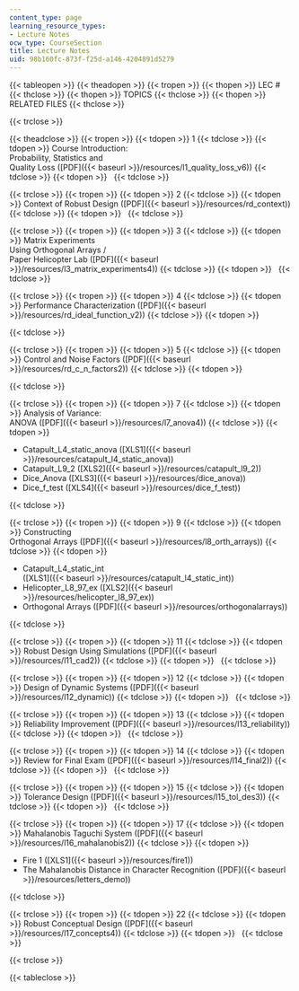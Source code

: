 ```yaml
---
content_type: page
learning_resource_types:
- Lecture Notes
ocw_type: CourseSection
title: Lecture Notes
uid: 98b160fc-873f-f25d-a146-4204891d5279
---
```


{{< tableopen >}}
{{< theadopen >}}
{{< tropen >}}
{{< thopen >}}
LEC #
{{< thclose >}}
{{< thopen >}}
TOPICS
{{< thclose >}}
{{< thopen >}}
RELATED FILES
{{< thclose >}}

{{< trclose >}}

{{< theadclose >}}
{{< tropen >}}
{{< tdopen >}}
1
{{< tdclose >}}
{{< tdopen >}}
Course Introduction:  
Probability, Statistics and  
Quality Loss ([PDF]({{< baseurl >}}/resources/l1_quality_loss_v6))
{{< tdclose >}}
{{< tdopen >}}
 
{{< tdclose >}}

{{< trclose >}}
{{< tropen >}}
{{< tdopen >}}
2
{{< tdclose >}}
{{< tdopen >}}
Context of Robust Design ([PDF]({{< baseurl >}}/resources/rd_context))
{{< tdclose >}}
{{< tdopen >}}
 
{{< tdclose >}}

{{< trclose >}}
{{< tropen >}}
{{< tdopen >}}
3
{{< tdclose >}}
{{< tdopen >}}
Matrix Experiments  
Using Orthogonal Arrays /  
Paper Helicopter Lab ([PDF]({{< baseurl >}}/resources/l3_matrix_experiments4))
{{< tdclose >}}
{{< tdopen >}}
 
{{< tdclose >}}

{{< trclose >}}
{{< tropen >}}
{{< tdopen >}}
4
{{< tdclose >}}
{{< tdopen >}}
Performance Characterization ([PDF]({{< baseurl >}}/resources/rd_ideal_function_v2))
{{< tdclose >}}
{{< tdopen >}}



{{< tdclose >}}

{{< trclose >}}
{{< tropen >}}
{{< tdopen >}}
5
{{< tdclose >}}
{{< tdopen >}}
Control and Noise Factors ([PDF]({{< baseurl >}}/resources/rd_c_n_factors2))
{{< tdclose >}}
{{< tdopen >}}



{{< tdclose >}}

{{< trclose >}}
{{< tropen >}}
{{< tdopen >}}
7
{{< tdclose >}}
{{< tdopen >}}
Analysis of Variance:  
ANOVA ([PDF]({{< baseurl >}}/resources/l7_anova4))
{{< tdclose >}}
{{< tdopen >}}


*   Catapult\_L4\_static\_anova ([XLS1]({{< baseurl >}}/resources/catapult_l4_static_anova))
*   Catapult\_L9\_2 ([XLS2]({{< baseurl >}}/resources/catapult_l9_2))
*   Dice\_Anova ([XLS3]({{< baseurl >}}/resources/dice_anova))
*   Dice\_f\_test ([XLS4]({{< baseurl >}}/resources/dice_f_test))


{{< tdclose >}}

{{< trclose >}}
{{< tropen >}}
{{< tdopen >}}
9
{{< tdclose >}}
{{< tdopen >}}
Constructing  
Orthogonal Arrays ([PDF]({{< baseurl >}}/resources/l8_orth_arrays))
{{< tdclose >}}
{{< tdopen >}}


*   Catapult\_L4\_static\_int  
    ([XLS1]({{< baseurl >}}/resources/catapult_l4_static_int))
*   Helicopter\_L8\_97\_ex ([XLS2]({{< baseurl >}}/resources/helicopter_l8_97_ex))
*   Orthogonal Arrays ([PDF]({{< baseurl >}}/resources/orthogonalarrays))


{{< tdclose >}}

{{< trclose >}}
{{< tropen >}}
{{< tdopen >}}
11
{{< tdclose >}}
{{< tdopen >}}
Robust Design Using Simulations ([PDF]({{< baseurl >}}/resources/l11_cad2))
{{< tdclose >}}
{{< tdopen >}}
 
{{< tdclose >}}

{{< trclose >}}
{{< tropen >}}
{{< tdopen >}}
12
{{< tdclose >}}
{{< tdopen >}}
Design of Dynamic Systems ([PDF]({{< baseurl >}}/resources/l12_dynamic))
{{< tdclose >}}
{{< tdopen >}}
 
{{< tdclose >}}

{{< trclose >}}
{{< tropen >}}
{{< tdopen >}}
13
{{< tdclose >}}
{{< tdopen >}}
Reliability Improvement ([PDF]({{< baseurl >}}/resources/l13_reliability))
{{< tdclose >}}
{{< tdopen >}}
 
{{< tdclose >}}

{{< trclose >}}
{{< tropen >}}
{{< tdopen >}}
14
{{< tdclose >}}
{{< tdopen >}}
Review for Final Exam ([PDF]({{< baseurl >}}/resources/l14_final2))
{{< tdclose >}}
{{< tdopen >}}
 
{{< tdclose >}}

{{< trclose >}}
{{< tropen >}}
{{< tdopen >}}
15
{{< tdclose >}}
{{< tdopen >}}
Tolerance Design ([PDF]({{< baseurl >}}/resources/l15_tol_des3))
{{< tdclose >}}
{{< tdopen >}}
 
{{< tdclose >}}

{{< trclose >}}
{{< tropen >}}
{{< tdopen >}}
17
{{< tdclose >}}
{{< tdopen >}}
Mahalanobis Taguchi System ([PDF]({{< baseurl >}}/resources/l16_mahalanobis2))
{{< tdclose >}}
{{< tdopen >}}


*   Fire 1 ([XLS1]({{< baseurl >}}/resources/fire1))
*   The Mahalanobis Distance in Character Recognition ([PDF]({{< baseurl >}}/resources/letters_demo))


{{< tdclose >}}

{{< trclose >}}
{{< tropen >}}
{{< tdopen >}}
22
{{< tdclose >}}
{{< tdopen >}}
Robust Conceptual Design ([PDF]({{< baseurl >}}/resources/l17_concepts4))
{{< tdclose >}}
{{< tdopen >}}
 
{{< tdclose >}}

{{< trclose >}}

{{< tableclose >}}